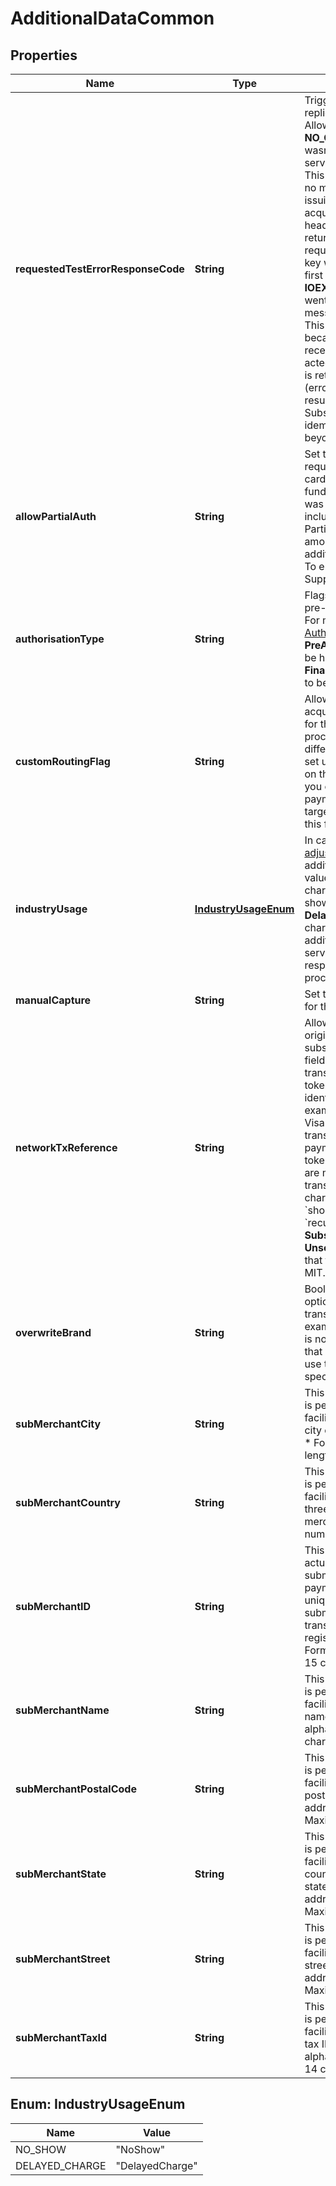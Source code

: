 

# AdditionalDataCommon


## Properties

| Name | Type | Description | Notes |
|------------ | ------------- | ------------- | -------------|
|**requestedTestErrorResponseCode** | **String** | Triggers test scenarios that allow to replicate certain communication errors.  Allowed values: * **NO_CONNECTION_AVAILABLE** – There wasn&#39;t a connection available to service the outgoing communication. This is a transient, retriable error since no messaging could be initiated to an issuing system (or third-party acquiring system). Therefore, the header Transient-Error: true is returned in the response. A subsequent request using the same idempotency key will be processed as if it was the first request. * **IOEXCEPTION_RECEIVED** – Something went wrong during transmission of the message or receiving the response. This is a classified as non-transient because the message could have been received by the issuing party and been acted upon. No transient error header is returned. If using idempotency, the (error) response is stored as the final result for the idempotency key. Subsequent messages with the same idempotency key not be processed beyond returning the stored response. |  [optional] |
|**allowPartialAuth** | **String** | Set to true to authorise a part of the requested amount in case the cardholder does not have enough funds on their account.  If a payment was partially authorised, the response includes resultCode: PartiallyAuthorised and the authorised amount in additionalData.authorisedAmountValue. To enable this functionality, contact our Support Team. |  [optional] |
|**authorisationType** | **String** | Flags a card payment request for either pre-authorisation or final authorisation. For more information, refer to [Authorisation types](https://docs.adyen.com/online-payments/adjust-authorisation#authorisation-types).  Allowed values: * **PreAuth** – flags the payment request to be handled as a pre-authorisation. * **FinalAuth** – flags the payment request to be handled as a final authorisation. |  [optional] |
|**customRoutingFlag** | **String** | Allows you to determine or override the acquirer account that should be used for the transaction.  If you need to process a payment with an acquirer different from a default one, you can set up a corresponding configuration on the Adyen payments platform. Then you can pass a custom routing flag in a payment request&#39;s additional data to target a specific acquirer.  To enable this functionality, contact [Support](https://www.adyen.help/hc/en-us/requests/new). |  [optional] |
|**industryUsage** | [**IndustryUsageEnum**](#IndustryUsageEnum) | In case of [asynchronous authorisation adjustment](https://docs.adyen.com/online-payments/adjust-authorisation#adjust-authorisation), this field denotes why the additional payment is made.  Possible values:   * **NoShow**: An incremental charge is carried out because of a no-show for a guaranteed reservation.   * **DelayedCharge**: An incremental charge is carried out to process an additional payment after the original services have been rendered and the respective payment has been processed. |  [optional] |
|**manualCapture** | **String** | Set to **true** to require [manual capture](https://docs.adyen.com/online-payments/capture) for the transaction. |  [optional] |
|**networkTxReference** | **String** | Allows you to link the transaction to the original or previous one in a subscription/card-on-file chain. This field is required for token-based transactions where Adyen does not tokenize the card.  Transaction identifier from card schemes, for example, Mastercard Trace ID or the Visa Transaction ID.  Submit the original transaction ID of the contract in your payment request if you are not tokenizing card details with Adyen and are making a merchant-initiated transaction (MIT) for subsequent charges.  Make sure you are sending &#x60;shopperInteraction&#x60; **ContAuth** and &#x60;recurringProcessingModel&#x60; **Subscription** or **UnscheduledCardOnFile** to ensure that the transaction is classified as MIT. |  [optional] |
|**overwriteBrand** | **String** | Boolean indicator that can be optionally used for performing debit transactions on combo cards (for example, combo cards in Brazil). This is not mandatory but we recommend that you set this to true if you want to use the &#x60;selectedBrand&#x60; value to specify how to process the transaction. |  [optional] |
|**subMerchantCity** | **String** | This field is required if the transaction is performed by a registered payment facilitator. This field must contain the city of the actual merchant&#39;s address. * Format: alpha-numeric. * Maximum length: 13 characters. |  [optional] |
|**subMerchantCountry** | **String** | This field is required if the transaction is performed by a registered payment facilitator. This field must contain the three-letter country code of the actual merchant&#39;s address. * Format: alpha-numeric. * Fixed length: 3 characters. |  [optional] |
|**subMerchantID** | **String** | This field contains an identifier of the actual merchant when a transaction is submitted via a payment facilitator. The payment facilitator must send in this unique ID.  A unique identifier per submerchant that is required if the transaction is performed by a registered payment facilitator. * Format: alpha-numeric. * Fixed length: 15 characters. |  [optional] |
|**subMerchantName** | **String** | This field is required if the transaction is performed by a registered payment facilitator. This field must contain the name of the actual merchant. * Format: alpha-numeric. * Maximum length: 22 characters. |  [optional] |
|**subMerchantPostalCode** | **String** | This field is required if the transaction is performed by a registered payment facilitator. This field must contain the postal code of the actual merchant&#39;s address. * Format: alpha-numeric. * Maximum length: 10 characters. |  [optional] |
|**subMerchantState** | **String** | This field is required if the transaction is performed by a registered payment facilitator, and if applicable to the country. This field must contain the state code of the actual merchant&#39;s address. * Format: alpha-numeric. * Maximum length: 3 characters. |  [optional] |
|**subMerchantStreet** | **String** | This field is required if the transaction is performed by a registered payment facilitator. This field must contain the street of the actual merchant&#39;s address. * Format: alpha-numeric. * Maximum length: 60 characters. |  [optional] |
|**subMerchantTaxId** | **String** | This field is required if the transaction is performed by a registered payment facilitator. This field must contain the tax ID of the actual merchant. * Format: alpha-numeric. * Fixed length: 11 or 14 characters. |  [optional] |



## Enum: IndustryUsageEnum

| Name | Value |
|---- | -----|
| NO_SHOW | &quot;NoShow&quot; |
| DELAYED_CHARGE | &quot;DelayedCharge&quot; |



